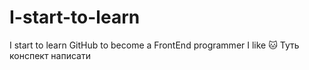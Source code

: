# I-start-to-learn
I start to learn GitHub to become a FrontEnd programmer 
I like :cat:
Туть конспект написати
